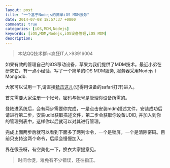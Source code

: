 ```yaml
---
layout: post
title: "一个基于Nodejs的简单iOS MDM服务"
date: 2014-07-08 18:57:37 +0800
comments: true
categories: [iOS,MDM,Nodejs]
keywords: [iOS,MDM,Nodejs,iOS设备管理,iOS MDM]
description: 
---
```


>本站QQ技术群:<疯狂IT人>93916004

如果有效的管理自己的iOS移动设备，苹果为我们提供了MDM技术。最近小弟在研究它，有一点小经验，写了一个简单的iOS MDM服务, 服务器采用Nodejs＋Mongodb. 

大家可以试用一下,请直接[猛击这儿](https://www.sohoin.com)(记得用设备的safari打开)进入。


首先需要大家注册一个帐号，密码与帐号是管理你设备所需的。

登陆进系统后，会有两步需要你完成，一是点击安装mdm描述文件，安装成功后请进行第二步，安装udid获取描述文件，第二步会获取你设备UDID, 并加入到你的管理列表中，这样你以后就可以对其进行管理。

完成上面两步后就可以看到下面多了两列命令，一个是锁屏，一个是清除密码。目前只支持这两个命令，后续会慢慢加入。

界在很丑呀，有空美化一下，换衣大家提意见。


>时间仓促，难免有不少错误，还往指正。

